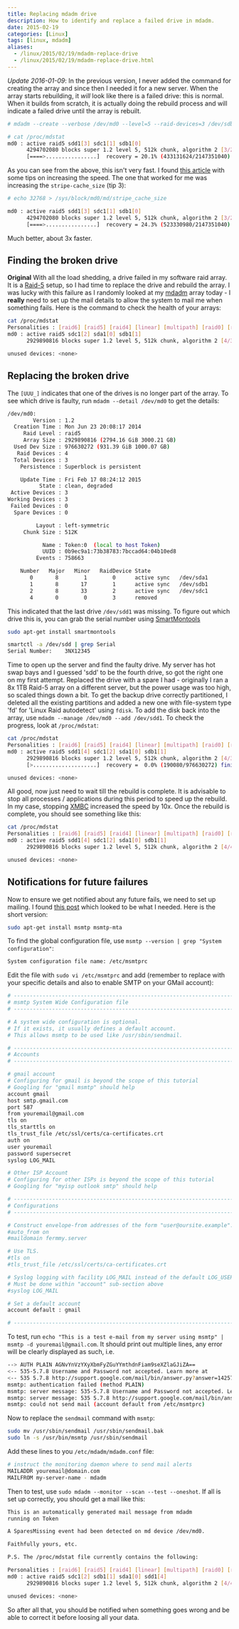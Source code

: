 ```yaml
---
title: Replacing mdadm drive
description: How to identify and replace a failed drive in mdadm.
date: 2015-02-19
categories: [Linux]
tags: [linux, mdadm]
aliases:
  - /linux/2015/02/19/mdadm-replace-drive
  - /linux/2015/02/19/mdadm-replace-drive.html
---
```

*Update 2016-01-09*: In the previous version, I never added the command for creating the array and since then I needed it for a new server. When the array starts rebuilding, it *will* look like there is a failed drive: this is normal. When it builds from scratch, it is actually doing the rebuild process and will indicate a failed drive until the array is rebuilt.

```bash
# mdadm --create --verbose /dev/md0 --level=5 --raid-devices=3 /dev/sdb1 /dev/sdc1 /dev/sdd1

# cat /proc/mdstat
md0 : active raid5 sdd1[3] sdc1[1] sdb1[0]
      4294702080 blocks super 1.2 level 5, 512k chunk, algorithm 2 [3/2] [UU_]
      [====>................]  recovery = 20.1% (433131624/2147351040) finish=420.1min speed=68006K/sec
```

As you can see from the above, this isn't very fast. I found [this article](http://www.cyberciti.biz/tips/linux-raid-increase-resync-rebuild-speed.html) with some tips on increasing the speed. The one that worked for me was increasing the `stripe-cache_size` (tip 3):

```bash
# echo 32768 > /sys/block/md0/md/stripe_cache_size

md0 : active raid5 sdd1[3] sdc1[1] sdb1[0]
      4294702080 blocks super 1.2 level 5, 512k chunk, algorithm 2 [3/2] [UU_]
      [====>................]  recovery = 24.3% (523330980/2147351040) finish=147.1min speed=183976K/sec
```

Much better, about 3x faster.

## Finding the broken drive

**Original**
With all the load shedding, a drive failed in my software raid array. It is a [Raid-5](http://en.wikipedia.org/wiki/Standard_RAID_levels#RAID_5) setup, so I had time to replace the drive and rebuild the array. I was lucky with this failure as I randomly looked at my [mdadm](http://en.wikipedia.org/wiki/Mdadm) array today - I **really** need to set up the mail details to allow the system to mail me when something fails. Here is the command to check the health of your arrays:

```bash
cat /proc/mdstat
Personalities : [raid6] [raid5] [raid4] [linear] [multipath] [raid0] [raid1] [raid10]
md0 : active raid5 sdc1[2] sda1[0] sdb1[1]
      2929890816 blocks super 1.2 level 5, 512k chunk, algorithm 2 [4/3] [UUU_]

unused devices: <none>
```

## Replacing the broken drive

The `[UUU_]` indicates that one of the drives is no longer part of the array. To see which drive is faulty, run `mdadm --detail /dev/md0` to get the details:

```bash
/dev/md0:
        Version : 1.2
  Creation Time : Mon Jun 23 20:08:17 2014
     Raid Level : raid5
     Array Size : 2929890816 (2794.16 GiB 3000.21 GB)
  Used Dev Size : 976630272 (931.39 GiB 1000.07 GB)
   Raid Devices : 4
  Total Devices : 3
    Persistence : Superblock is persistent

    Update Time : Fri Feb 17 08:24:12 2015
          State : clean, degraded
 Active Devices : 3
Working Devices : 3
 Failed Devices : 0
  Spare Devices : 0

         Layout : left-symmetric
     Chunk Size : 512K

           Name : Token:0  (local to host Token)
           UUID : 0b9ec9a1:73b38783:7bccad64:04b10ed8
         Events : 758663

    Number   Major   Minor   RaidDevice State
       0       8        1        0      active sync   /dev/sda1
       1       8       17        1      active sync   /dev/sdb1
       2       8       33        2      active sync   /dev/sdc1
       4       0        0        3      removed
```

This indicated that the last drive `/dev/sdd1` was missing. To figure out which drive this is, you can grab the serial number using [SmartMontools](http://www.smartmontools.org/)

```bash
sudo apt-get install smartmontools

smartctl -a /dev/sdd | grep Serial
Serial Number:    3NX12345
```

Time to open up the server and find the faulty drive. My server has hot swap bays and I guessed 'sdd' to be the fourth drive, so got the right one on my first attempt. Replaced the drive with a spare I had - originally I ran a 8x 1TB Raid-5 array on a different server, but the power usage was too high, so scaled things down a bit. To get the backup drive correctly partitioned, I deleted all the existing partitions and added a new one with file-system type 'fd' for 'Linux Raid autodetect' using `fdisk`. To add the disk back into the array, use `mdadm --manage /dev/md0 --add /dev/sdd1`. To check the progress, look at `/proc/mdstat`:

```bash
cat /proc/mdstat
Personalities : [raid6] [raid5] [raid4] [linear] [multipath] [raid0] [raid1] [raid10]
md0 : active raid5 sdd1[4] sdc1[2] sda1[0] sdb1[1]
      2929890816 blocks super 1.2 level 5, 512k chunk, algorithm 2 [4/3] [UUU_]
      [>....................]  recovery =  0.0% (190080/976630272) finish=256.8min speed=63360K/sec

unused devices: <none>
```

All good, now just need to wait till the rebuild is complete. It is advisable to stop all processes / applications during this period to speed up the rebuild. In my case, stopping [XMBC](http://kodi.tv/) increased the speed by 10x. Once the rebuild is complete, you should see something like this:

```bash
cat /proc/mdstat
Personalities : [raid6] [raid5] [raid4] [linear] [multipath] [raid0] [raid1] [raid10]
md0 : active raid5 sdd1[4] sdc1[2] sda1[0] sdb1[1]
      2929890816 blocks super 1.2 level 5, 512k chunk, algorithm 2 [4/4] [UUUU]

unused devices: <none>
```

## Notifications for future failures

Now to ensure we get notified about any future fails, we need to set up mailing. I found [this post](http://ubuntuforums.org/showthread.php?t=1185134) which looked to be what I needed. Here is the short version:

```bash
sudo apt-get install msmtp msmtp-mta
```

To find the global configuration file, use `msmtp --version | grep "System configuration"`:

```bash
System configuration file name: /etc/msmtprc
```

Edit the file with `sudo vi /etc/msmtprc` and add (remember to replace with your specific details and also to enable SMTP on your GMail account):

```bash
# ------------------------------------------------------------------------------
# msmtp System Wide Configuration file
# ------------------------------------------------------------------------------

# A system wide configuration is optional.
# If it exists, it usually defines a default account.
# This allows msmtp to be used like /usr/sbin/sendmail.

# ------------------------------------------------------------------------------
# Accounts
# ------------------------------------------------------------------------------

# gmail account
# Configuring for gmail is beyond the scope of this tutorial
# Googling for "gmail msmtp" should help
account gmail
host smtp.gmail.com
port 587
from youremail@gmail.com
tls on
tls_starttls on
tls_trust_file /etc/ssl/certs/ca-certificates.crt
auth on
user youremail
password supersecret
syslog LOG_MAIL

# Other ISP Account
# Configuring for other ISPs is beyond the scope of this tutorial
# Googling for "myisp outlook smtp" should help

# ------------------------------------------------------------------------------
# Configurations
# ------------------------------------------------------------------------------

# Construct envelope-from addresses of the form "user@oursite.example".
#auto_from on
#maildomain fermmy.server

# Use TLS.
#tls on
#tls_trust_file /etc/ssl/certs/ca-certificates.crt

# Syslog logging with facility LOG_MAIL instead of the default LOG_USER.
# Must be done within "account" sub-section above
#syslog LOG_MAIL

# Set a default account
account default : gmail

# ------------------------------------------------------------------------------
```

To test, run `echo "This is a test e-mail from my server using msmtp" | msmtp -d youremail@gmail.com`. It should print out multiple lines, any error will be clearly displayed as such, i.e.

```bash
--> AUTH PLAIN AGNvYnVzYXyXbmFyZGuYYmthdnFiam9seXZlaGJiZA==
<-- 535-5.7.8 Username and Password not accepted. Learn more at
<-- 535 5.7.8 http://support.google.com/mail/bin/answer.py?answer=14257 n1sm2519061wib.11 - gsmtp
msmtp: authentication failed (method PLAIN)
msmtp: server message: 535-5.7.8 Username and Password not accepted. Learn more at
msmtp: server message: 535 5.7.8 http://support.google.com/mail/bin/answer.py?answer=14257 n1sm2519061wib.11 - gsmtp
msmtp: could not send mail (account default from /etc/msmtprc)
```

Now to replace the `sendmail` command with `msmtp`:

```bash
sudo mv /usr/sbin/sendmail /usr/sbin/sendmail.bak
sudo ln -s /usr/bin/msmtp /usr/sbin/sendmail
```

Add these lines to you `/etc/mdadm/mdadm.conf` file:

```bash
# instruct the monitoring daemon where to send mail alerts
MAILADDR youremail@domain.com
MAILFROM my-server-name - mdadm
```

Then to test, use `sudo mdadm --monitor --scan --test --oneshot`. If all is set up correctly, you should get a mail like this:

```bash
This is an automatically generated mail message from mdadm
running on Token

A SparesMissing event had been detected on md device /dev/md0.

Faithfully yours, etc.

P.S. The /proc/mdstat file currently contains the following:

Personalities : [raid6] [raid5] [raid4] [linear] [multipath] [raid0] [raid1] [raid10]
md0 : active raid5 sdc1[2] sdb1[1] sda1[0] sdd1[4]
      2929890816 blocks super 1.2 level 5, 512k chunk, algorithm 2 [4/4] [UUUU]

unused devices: <none>
```

So after all that, you should be notified when something goes wrong and be able to correct it before loosing all your data.
